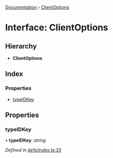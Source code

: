 [Documentation](../README.md) › [ClientOptions](clientoptions.md)

# Interface: ClientOptions

## Hierarchy

* **ClientOptions**

## Index

### Properties

* [typeIDKey](clientoptions.md#typeidkey)

## Properties

###  typeIDKey

• **typeIDKey**: *string*

*Defined in [defs/index.ts:33](https://github.com/badbatch/graphql-box/blob/e00219a/packages/request-parser/src/defs/index.ts#L33)*
